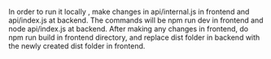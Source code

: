 In order to run it locally , make changes in api/internal.js in frontend and api/index.js at backend. The commands will be npm run dev in frontend and node api/index.js at backend. After making any changes in frontend, do npm run build in frontend directory, and replace dist folder in backend with the newly created dist folder in frontend.